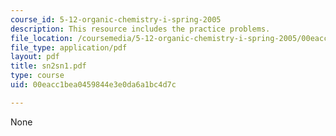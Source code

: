 ```yaml
---
course_id: 5-12-organic-chemistry-i-spring-2005
description: This resource includes the practice problems.
file_location: /coursemedia/5-12-organic-chemistry-i-spring-2005/00eacc1bea0459844e3e0da6a1bc4d7c_sn2sn1.pdf
file_type: application/pdf
layout: pdf
title: sn2sn1.pdf
type: course
uid: 00eacc1bea0459844e3e0da6a1bc4d7c

---
```

None